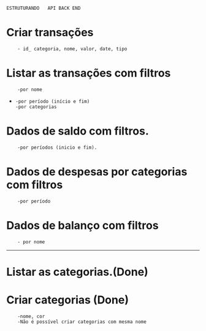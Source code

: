     ESTRUTURANDO   API BACK END

# Criar transações

    	- id_ categoria, nome, valor, date, tipo

# Listar as transações com filtros

    	-por nome

-     -por período (início e fim)
      -por categorias

# Dados de saldo com filtros.

    	-por períodos (inicio e fim).

# Dados de despesas por categorias com filtros

    	-por período

# Dados de balanço com filtros

    	- por nome

---

# Listar as categorias.(Done)

# Criar categorias (Done)

    	-nome, cor
    	-Não é possível criar categorias com mesma nome
